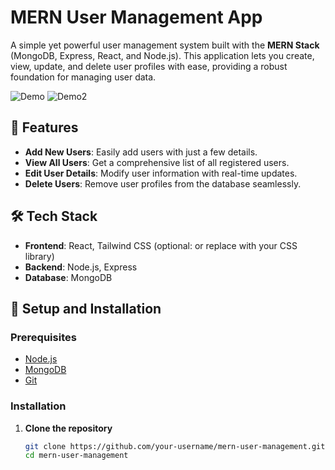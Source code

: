 # MERN User Management App

A simple yet powerful user management system built with the **MERN Stack** (MongoDB, Express, React, and Node.js). This application lets you create, view, update, and delete user profiles with ease, providing a robust foundation for managing user data.

![Demo](https://i.postimg.cc/fWGgk6wm/Screenshot-From-2024-11-11-00-12-48.png)
![Demo2](https://i.postimg.cc/fTQBMmKv/Screenshot-From-2024-11-11-00-18-15.png)

## 🚀 Features

- **Add New Users**: Easily add users with just a few details.
- **View All Users**: Get a comprehensive list of all registered users.
- **Edit User Details**: Modify user information with real-time updates.
- **Delete Users**: Remove user profiles from the database seamlessly.

## 🛠️ Tech Stack

- **Frontend**: React, Tailwind CSS (optional: or replace with your CSS library)
- **Backend**: Node.js, Express
- **Database**: MongoDB

## 📝 Setup and Installation

### Prerequisites

- [Node.js](https://nodejs.org/)
- [MongoDB](https://www.mongodb.com/)
- [Git](https://git-scm.com/)

### Installation

1. **Clone the repository**
   ```bash
   git clone https://github.com/your-username/mern-user-management.git
   cd mern-user-management
